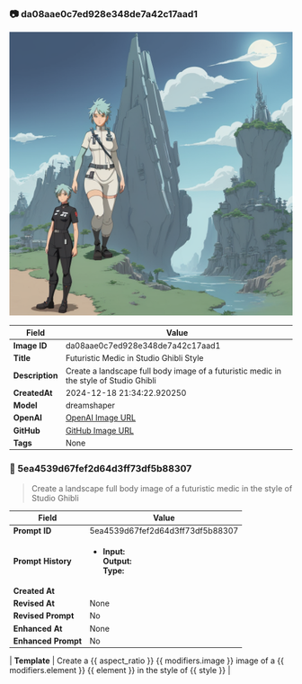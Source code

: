 

### 📷 da08aae0c7ed928e348de7a42c17aad1 


![data.id](./da08aae0c7ed928e348de7a42c17aad1.jpg)


| Field          | Value                                                                                                                     |
|----------------|---------------------------------------------------------------------------------------------------------------------------|
| **Image ID**             | da08aae0c7ed928e348de7a42c17aad1                                                                                                             |
| **Title**           | Futuristic Medic in Studio Ghibli Style                                                                                                       |
| **Description**           | Create a landscape full body image of a futuristic medic in the style of Studio Ghibli                                                                                                       |
| **CreatedAt**        | 2024-12-18 21:34:22.920250                                                                                                        |
| **Model**        | dreamshaper                                                                                                        |
| **OpenAI**         | [OpenAI Image URL](http://192.168.1.85:8081/generated-images/b64918589694.png)                                                                                |
| **GitHub**         | [GitHub Image URL](https://raw.githubusercontent.com/Caneta-Silva/weeb/refs/heads/main/images/da08aae0c7ed928e348de7a42c17aad1/da08aae0c7ed928e348de7a42c17aad1.jpg)                                                                                |
| **Tags**       | None                                                                                                                   |

### 📜 5ea4539d67fef2d64d3ff73df5b88307

> Create a landscape full body image of a futuristic medic in the style of Studio Ghibli

| Field          | Value                                                                                                                                                                      |
|----------------|----------------------------------------------------------------------------------------------------------------------------------------------------------------------------|
| **Prompt ID**  | 5ea4539d67fef2d64d3ff73df5b88307                                                                                                                                                            |
| **Prompt History** | <ul><li>**Input:**  <br> **Output:**  <br> **Type:** </li></ul> |
| **Created At** |                                                                                                                                                    |
| **Revised At** | None                                                                                                                                                   |
| **Revised Prompt** | No                                                                                                                                                                      |
| **Enhanced At** | None                                                                                                                                                  |
| **Enhanced Prompt** | No                                                                                                                                                                    |

| **Template**   | Create a {{ aspect_ratio }} {{ modifiers.image }} image of a {{ modifiers.element }} {{ element }} in the style of {{ style }}                                                                                                                                           |


